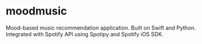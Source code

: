 # moodmusic

Mood-based music recommendation application.
Built on Swift and Python. 
Integrated with Spotify API using Spotipy and Spotify iOS SDK.
